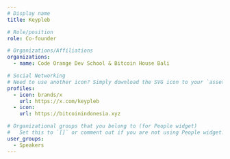 ```yaml
---
# Display name
title: Keypleb

# Role/position
role: Co-founder

# Organizations/Affiliations
organizations:
  - name: Code Orange Dev School & Bitcoin House Bali

# Social Networking
# Need to use another icon? Simply download the SVG icon to your `assets/media/icons/` folder.
profiles:
  - icon: brands/x
    url: https://x.com/keypleb
  - icon: 
    url: https://bitcoinindonesia.xyz

# Organizational groups that you belong to (for People widget)
#   Set this to `[]` or comment out if you are not using People widget.
user_groups:
  - Speakers
---
```


